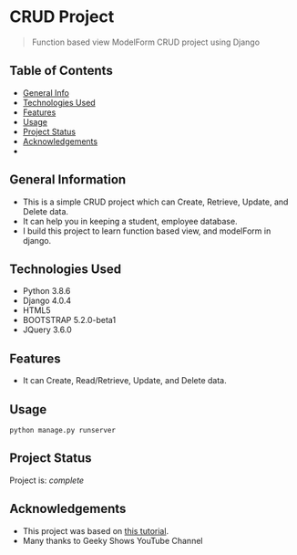 # CRUD Project
> Function based view ModelForm CRUD project using Django

## Table of Contents
* [General Info](#general-information)
* [Technologies Used](#technologies-used)
* [Features](#features)
* [Usage](#usage)
* [Project Status](#project-status)
* [Acknowledgements](#acknowledgements)
* 

## General Information
- This is a simple CRUD project which can Create, Retrieve, Update, and Delete data.
- It can help you in keeping a student, employee database.
- I build this project to learn function based view, and modelForm in django.


## Technologies Used
- Python 3.8.6
- Django 4.0.4
- HTML5
- BOOTSTRAP 5.2.0-beta1
- JQuery 3.6.0


## Features
- It can Create, Read/Retrieve, Update, and Delete data.


## Usage

`python manage.py runserver`


## Project Status
Project is: _complete_


## Acknowledgements
- This project was based on [this tutorial](https://youtu.be/OPc_oMgjhpM).
- Many thanks to Geeky Shows YouTube Channel
